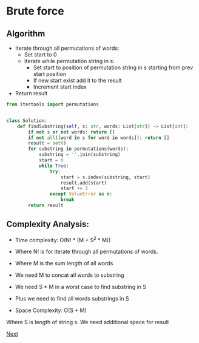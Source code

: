 # Brute force

## Algorithm

* Iterate through all permutations of words:
    * Set start to 0
    * Iterate while permutation string in s:
        * Set start to position of permutation string in s starting from prev start position
        * If new start exist add it to the result
        * Increment start index
* Return result

```python
from itertools import permutations


class Solution:
    def findSubstring(self, s: str, words: List[str]) -> List[int]:
        if not s or not words: return []
        if not all([word in s for word in words]): return []
        result = set()
        for substring in permutations(words):
            substring = ''.join(substring)
            start = 0
            while True:
                try:
                    start = s.index(substring, start)
                    result.add(start)
                    start += 1
                except ValueError as e:
                    break
        return result
```

## Complexity Analysis:

* Time complexity: O(N! * (M + S<sup>2</sup> * M))

- Where N! is for iterate through all permutations of words.
- Where M is the sum length of all words

- We need M to concat all words to substring
- We need S * M in a worst case to find substring in S
- Plus we need to find all words substrings in S

* Space Complexity: O(S + M)

Where S is length of string s. We need additional space for result 

[Next](solution2.md)